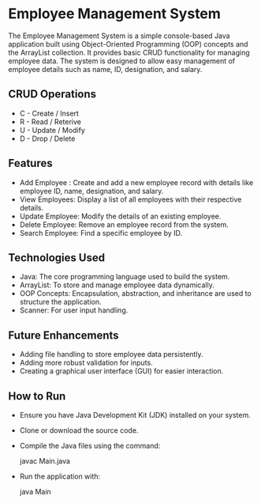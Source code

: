 
# Employee Management System

The Employee Management System is a simple console-based Java application built using Object-Oriented Programming (OOP) concepts and the ArrayList collection. It provides basic CRUD functionality for managing employee data. The system is designed to allow easy management of employee details such as name, ID, designation, and salary.
## CRUD Operations

- C - Create / Insert
- R - Read / Reterive
- U - Update / Modify
- D - Drop / Delete
## Features

- Add Employee : Create and add a new employee record with details like employee ID, name, designation, and salary.
- View Employees: Display a list of all employees with their respective details.
- Update Employee: Modify the details of an existing employee.
- Delete Employee: Remove an employee record from the system.
- Search Employee: Find a specific employee by ID.

## Technologies Used

- Java: The core programming language used to build the system.
- ArrayList: To store and manage employee data dynamically.
- OOP Concepts: Encapsulation, abstraction, and inheritance are used to structure the application.
- Scanner: For user input handling.
## Future Enhancements

- Adding file handling to store employee data persistently.
- Adding more robust validation for inputs.
- Creating a graphical user interface (GUI) for easier interaction.
## How to Run

- Ensure you have Java Development Kit (JDK) installed on your system.
- Clone or download the source code.
- Compile the Java files using the command:
  
    javac Main.java
- Run the application with:

    java Main
